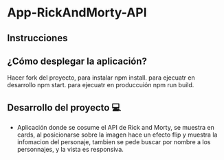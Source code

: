 # App-RickAndMorty-API

## Instrucciones
## ¿Cómo desplegar la aplicación? 

Hacer fork del proyecto, 
para instalar npm install.
para ejecuatr en desarrollo npm start.
para ejecuatr en produccuión npm run build.


## Desarrollo del proyecto 💻


- Aplicación donde se cosume el API de Rick and Morty, se muestra en cards, al posicionarse sobre la imagen hace un efecto flip y muestra la infomacion del 
personaje, tambien se pede buscar por nombre a los personnajes, y la vista es responsiva.


